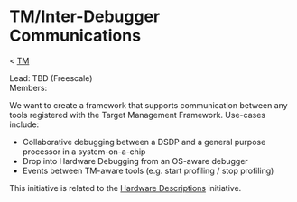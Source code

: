 

TM/Inter-Debugger Communications
================================

< [TM](./TM "TM")

Lead: TBD (Freescale)  
Members:

We want to create a framework that supports communication between any tools registered with the Target Management Framework. Use-cases include:

*   Collaborative debugging between a DSDP and a general purpose processor in a system-on-a-chip
*   Drop into Hardware Debugging from an OS-aware debugger
*   Events between TM-aware tools (e.g. start profiling / stop profiling)

This initiative is related to the [Hardware Descriptions](https://wiki.eclipse.org/DSDP/DD/Spirit "DSDP/DD/Spirit") initiative.

